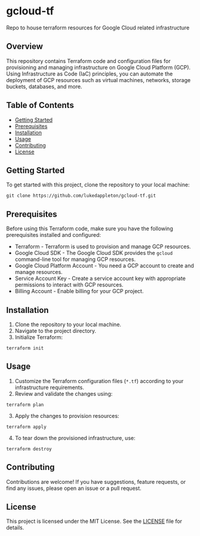 # gcloud-tf
Repo to house terraform resources for Google Cloud related infrastructure

## Overview
This repository contains Terraform code and configuration files for provisioning and managing infrastructure on Google Cloud Platform (GCP). Using Infrastructure as Code (IaC) principles, you can automate the deployment of GCP resources such as virtual machines, networks, storage buckets, databases, and more.

## Table of Contents
- [Getting Started](#getting-started)
- [Prerequisites](#prerequisites)
- [Installation](#installation)
- [Usage](#usage)
- [Contributing](#contributing)
- [License](#license)

## Getting Started
To get started with this project, clone the repository to your local machine:

```
git clone https://github.com/lukedappleton/gcloud-tf.git
```

## Prerequisites
Before using this Terraform code, make sure you have the following prerequisites installed and configured:
- Terraform - Terraform is used to provision and manage GCP resources.
- Google Cloud SDK - The Google Cloud SDK provides the `gcloud` command-line tool for managing GCP resources.
- Google Cloud Platform Account - You need a GCP account to create and manage resources.
- Service Account Key - Create a service account key with appropriate permissions to interact with GCP resources.
- Billing Account - Enable billing for your GCP project.

## Installation
1. Clone the repository to your local machine.
2. Navigate to the project directory.
3. Initialize Terraform:

```
terraform init
```

## Usage
1. Customize the Terraform configuration files (`*.tf`) according to your infrastructure requirements.
2. Review and validate the changes using:

```
terraform plan
```

3. Apply the changes to provision resources:

```
terraform apply
```

4. To tear down the provisioned infrastructure, use:

```
terraform destroy
```

## Contributing
Contributions are welcome! If you have suggestions, feature requests, or find any issues, please open an issue or a pull request.

## License
This project is licensed under the MIT License. See the [LICENSE](LICENSE) file for details.
